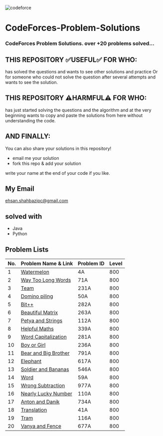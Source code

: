 ![codeforce](https://assets.codeforces.com/users/kguseva/comments/cf.png)
# CodeForces-Problem-Solutions

### CodeForces Problem Solutions. over <b>+20 problems</b> solved...

## THIS REPOSITORY :white_check_mark:USEFUL:white_check_mark: FOR WHO:
has solved the questions and wants to see other solutions and practice Or for someone who could not solve the question after several attempts and wants to see the solution.

## THIS REPOSITORY :warning:HARMFUL:warning: FOR WHO:
has just started solving the questions and the algorithm and at the very beginning wants to copy and paste the solutions from here without understanding the code.

## AND FINALLY:
You can also share your solutions in this repository!
- email me your solution
- fork this repo & add your solution

write your name at the end of your code if you like.

## My Email
ehsan.shahbazipc@gmail.com

## solved with
- Java
- Python

## Problem Lists

| No. | Problem Name & Link | Problem ID | Level |
| --- | ------------ | ---------- | ----- |
|1| [Watermelon](https://codeforces.com/problemset/problem/4/A) | 4A | 800 |
|2| [Way Too Long Words](https://codeforces.com/problemset/problem/71/A) | 71A | 800 |
|3| [Team](https://codeforces.com/problemset/problem/231/A) | 231A | 800 |
|4| [Domino piling](https://codeforces.com/problemset/problem/50/A) | 50A | 800 |
|5| [Bit++](https://codeforces.com/problemset/problem/282/A) | 282A | 800 |
|6| [Beautiful Matrix](https://codeforces.com/problemset/problem/263/A) | 263A | 800 |
|7| [Petya and Strings](https://codeforces.com/problemset/problem/112/A) | 112A | 800 |
|8| [Helpful Maths](https://codeforces.com/problemset/problem/339/A) | 339A | 800 |
|9| [Word Capitalization](https://codeforces.com/problemset/problem/281/A) | 281A | 800 |
|10| [Boy or Girl](https://codeforces.com/problemset/problem/236/A) | 236A | 800 |
|11| [Bear and Big Brother](https://codeforces.com/problemset/problem/791/A) | 791A | 800 |
|12| [Elephant](https://codeforces.com/problemset/problem/617/A) | 617A | 800 |
|13| [Soldier and Bananas](https://codeforces.com/problemset/problem/546/A) | 546A | 800 |
|14| [Word](https://codeforces.com/problemset/problem/59/A) | 59A | 800 |
|15| [Wrong Subtraction](https://codeforces.com/problemset/problem/977/A) | 977A | 800 |
|16| [Nearly Lucky Number](https://codeforces.com/problemset/problem/110/A) | 110A | 800 |
|17| [Anton and Danik](https://codeforces.com/problemset/problem/734/A) | 734A | 800 |
|18| [Translation](https://codeforces.com/problemset/problem/41/A) | 41A | 800 |
|19| [Tram](https://codeforces.com/problemset/problem/116/A) | 116A | 800 |
|20| [Vanya and Fence](https://codeforces.com/problemset/problem/677/A) | 677A | 800 |












